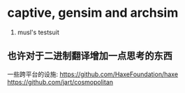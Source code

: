 # captive, gensim and archsim

1. musl's testsuit

## 也许对于二进制翻译增加一点思考的东西

一些跨平台的设施:
https://github.com/HaxeFoundation/haxe
https://github.com/jart/cosmopolitan
